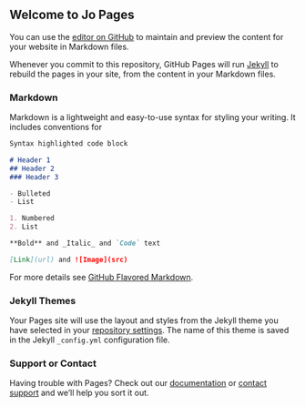 ## Welcome to Jo  Pages

You can use the [editor on GitHub](https://github.com/JoSchmaltz/scButton/edit/gh-pages/index.md) to maintain and preview the content for your website in Markdown files.

Whenever you commit to this repository, GitHub Pages will run [Jekyll](https://jekyllrb.com/) to rebuild the pages in your site, from the content in your Markdown files.

### Markdown

Markdown is a lightweight and easy-to-use syntax for styling your writing. It includes conventions for

```markdown
Syntax highlighted code block

# Header 1
## Header 2
### Header 3

- Bulleted
- List

1. Numbered
2. List

**Bold** and _Italic_ and `Code` text

[Link](url) and ![Image](src)
```

For more details see [GitHub Flavored Markdown](https://guides.github.com/features/mastering-markdown/).

### Jekyll Themes

Your Pages site will use the layout and styles from the Jekyll theme you have selected in your [repository settings](https://github.com/JoSchmaltz/scButton/settings/pages). The name of this theme is saved in the Jekyll `_config.yml` configuration file.

### Support or Contact

Having trouble with Pages? Check out our [documentation](https://docs.github.com/categories/github-pages-basics/) or [contact support](https://support.github.com/contact) and we’ll help you sort it out.


<script>
(function (window, document, tag, url, name, a, m) {
    window[name] = window[name] || function () {
     (window[name].q = window[name].q || []).push(arguments)
    }, window[name].l = 1 * new Date();
    a = document.createElement(tag),
    m = document.getElementsByTagName(tag)[0];
    a.async = 1;
    a.src = url;
    m.parentNode.insertBefore(a, m)
 })(window, document, 'script', 'https://shortcut.wochit.com/inside-sdk.js', 'wt');


wt('init', {
  channelId: '425985',
  idpServiceName: null,
  skipLogin: 'true',
  env: 'prod',
  isShownInModal: true,
});

var linkedFields = {
	"Recipe": {
		"Title": {
			"Title": "Sunflowers"
		}
	},
	"gre": {
		"Title": [
			{
				"ye": "https://st.hzcdn.com/simgs/ba81e50f0c42118e_14-8536/home-design.jpg",
				"title": "A Feminine Fortress with a Manly Touch"
			},
			{
				"image": "https://st.hzcdn.com/simgs/0891ea010d52f398_14-9407/home-design.jpg",
				"title": "Dreams Do Come True"
			},
			{
				"image": "https://st.hzcdn.com/simgs/24313e200c786a7b_9-6295/home-design.jpg",
				"title": "A Spa Fit for Two"
			},
			{
				"image": "https://st.hzcdn.com/simgs/428116c80ab92781_9-2989/home-design.jpg",
				"title": "A Victorian Made for Living"
			},
			{
				"image": "https://st.hzcdn.com/simgs/66d179fb0ae08c8b_9-8034/home-design.jpg",
				"title": "Making it a Home"
			}
		]
	},
	"grerg": {
		"list": [
			"reviews",
			{
				"score": 5,
				"name": "Mumbai",
				"text": "Good work"
			},
			{
				"score": 4,
				"name": "Mumbai",
				"text": "Fabulous space, thanks so much Jane!"
			},
			{
				"score": 4,
				"name": "Mikey Anbary",
				"text": "Keep the good work going!"
			},
			{
				"score": 4,
				"name": "Or Dinary",
				"text": "Wow !!!!!"
			},
			{
				"score": 4,
				"name": "Yaniv  Vararu",
				"text": "Great colors !"
			}
		],
		"Title": "Oranges",
		"website": "https://www.konceptdb.",
		"name": "Mumbai",
		"phone": "(703) 962-1316",
		"awards": "INFLUENCER,RECOMMENDED_ON_HOUZZ,1000_IDEABOOK_SAVES,STAR_HOUZERR,5_STAR_HOUZZER,BEST_OF_HOUZZ_2019_DESIGN,BEST_OF_HOUZZ_2019_CLIENT_SATISFACTION",
		"numReviews": 43,
		"avatar": "https://st.hzcdn.com/fimgs/79a31d0004c7fec0_1350-w181-h181-b0-p0--.jpg",
		"reviewRating": 4.3,
		"email": "some@email.com",
		"aboutMe": "Koncept Design + Build was formed by a family rooted in architecture, engineering..."
	}
}

var galleryAssets = [
	{
		"title": "one",
		"assets": [
			{
				"url": "https://cnet4.cbsistatic.com/img/KnuL1WDed3sanatLbE4YDddJGVg=/2017/10/31/312b3b6e-59b7-499a-ae",
				"type": "image"
			},
			{
				"url": "https://cdn.babamail.co.il/Images/2019/1/22/d9b35fbb-43f4-4a42-9031-d2993a2b08c6.jpg",
				"type": "image"
			},
			{
				"url": "https://www.pitria.com/wp-content/uploads/2015/12/%D7%AA%D7%9E%D7%95%D7%A0%D7%95%D7%AA-%D7%9E%D7%93%D7%94%D7%99%D7%9E%D7%95%D7%AA-2015-%D7%A4%D7%9C%D7%99%D7%A7%D7%A8-8.jpg",
				"type": "image"
			}
		]
	},
	{
		"title": "two",
		"assets": [
			{
				"url": "http://www.yo-yoo.co.il/coolpics/images/uploads/fdb2fd.jpg",
				"type": "image"
			},
			{
				"url": "https://assetsprod-a.akamaihd.net/urn_publicid_ap_org_c38ec15e8d0c4dca815dcb8599d89a59_ap_images/originalFile_LOWRES.mp4",
				"type": "video"
			}
		]
	}
]


var modalBg = document.createElement('div');
modalBg.style = 'background:rgba(0,0,0,0.5);width:100%;height:100%;position:fixed;z-index:999999999999;top:0;left:0;';

var modalContainer = document.createElement('div');
modalContainer.style = 'min-height:800px; background:white; position: absolute; top:50%;left:50%; width: 85%; height: 80%; transform:translate(-50%,-50%);';
modalContainer.classList.add('iframeContainer');

modalBg.appendChild(modalContainer);
document.body.appendChild(modalBg);


wt('initShortcut', {
  containerEl: document.querySelector('.iframeContainer'),
  categoryNames: null,
  linkedFields,
  galleryAssets,
  userToken: null,
  destLanguage: 'ru',
  videoContext: null,
  storyboardId: null,
  videoId: '611639b4c398f967360d828a',
  showCreativeGallery: false,
  showUploadGallery: false,
  showSaveForLater: false,
}, function onInitShortcut(status) {
    if (status.error) {
      console.log('initShortcut error', status.error);
    } else {
      document.getElementById('wtInsideIframe').style.minHeight = '800px';
      var fnOffProduce = window.wt.on('PRODUCE', function(event, payload) {
        console.log(event,payload);
        alert('Shortcut closed, event: '+event+', video id: '+payload.videoId);
        document.body.removeChild(modalBg);
      });
      var fnOffAbort = window.wt.on('ABORT', function(event) {
        console.log(event);
        document.body.removeChild(modalBg);
        fnOffProduce();
        fnOffAbort();
      });
    }
 });
 </script>
